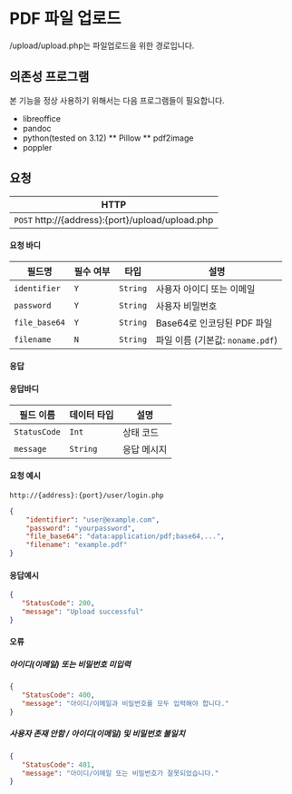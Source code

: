 # PDF 파일 업로드
/upload/upload.php는 파일업로드을 위한 경로입니다.

## 의존성 프로그램
본 기능을 정상 사용하기 위해서는 다음 프로그램들이 필요합니다.
* libreoffice
* pandoc
* python(tested on 3.12)
** Pillow
** pdf2image
* poppler

## 요청
|HTTP|
|--|
| `POST` http://{address}:{port}/upload/upload.php |

#### 요청 바디

| 필드명        | 필수 여부 | 타입    | 설명                           |
|---------------|-----------|---------|--------------------------------|
| `identifier`  | `Y`       | `String`| 사용자 아이디 또는 이메일      |
| `password`    | `Y`       | `String`| 사용자 비밀번호                |
| `file_base64` | `Y`       | `String`| Base64로 인코딩된 PDF 파일     |
| `filename`    | `N`       | `String`| 파일 이름 (기본값: `noname.pdf`) |

#### 응답

#### 응답바디
|필드 이름|데이터 타입|설명|
|--|--|--|
|`StatusCode`|`Int`|상태 코드|
|`message`|`String`|응답 메시지|

#### 요청 예시
```url
http://{address}:{port}/user/login.php
```
```json
{
    "identifier": "user@example.com",
    "password": "yourpassword",
    "file_base64": "data:application/pdf;base64,...",
    "filename": "example.pdf"
}
```
#### 응답예시
```JSON
{
   "StatusCode": 200,
   "message": "Upload successful"
}
```

#### 오류
##### 아이디(이메일) 또는 비밀번호 미입력
```JSON
{
   "StatusCode": 400,
   "message": "아이디/이메일과 비밀번호를 모두 입력해야 합니다."
}
```

##### 사용자 존재 안함 / 아이디(이메일) 및 비밀번호 불일치
```JSON
{
   "StatusCode": 401,
   "message": "아이디/이메일 또는 비밀번호가 잘못되었습니다."
}
```
